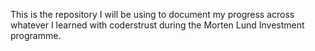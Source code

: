 This is the repository I will be using to document my progress across whatever I learned with coderstrust during the Morten Lund Investment programme.
